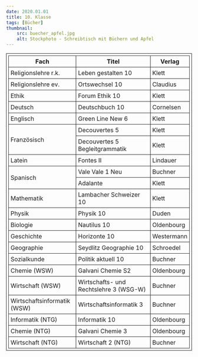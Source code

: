 ```yaml
---
date: 2020.01.01
title: 10. Klasse
tags: [Bücher]
thumbnail: 
    src: buecher_apfel.jpg
    alt: Stockphoto - Schreibtisch mit Büchern und Apfel
---
```

<style>
table, th, td {
  border: 1px solid;
  padding: 5px;
  margin-bottom:15px;
}
</style>

<table>
     <tr>
    <th>Fach</th>
    <th>Titel</th>
    <th>Verlag</th>
</tr>
<tr>
<td>Religionslehre r.k.</td>
<td>Leben gestalten 10</td>
<td>Klett</td></tr>
<tr>
<td>Religionslehre ev.</td>
<td>Ortswechsel 10</td>
<td>Claudius</td></tr>
<tr>
<td>Ethik</td>
<td>Forum Ethik 10</td>
<td>Klett</td></tr>
<tr>
<td>Deutsch</td>
<td>Deutschbuch 10</td>
<td>Cornelsen</td></tr>
<tr>
<td>Englisch</td>
<td>Green Line New 6</td>
<td>Klett</td></tr>
<tr>
<td rowspan="2">Französisch</td>
<td>Decouvertes 5</td>
<td>Klett</td></tr>
<tr>
<td>Decouvertes 5 Begleitgrammatik</td>
<td>Klett</td></tr>
<tr>
<td>Latein</td>
<td>Fontes II</td>
<td>Lindauer</td></tr>
<tr>
<td rowspan="2">Spanisch</td>
<td>Vale Vale 1 Neu</td>
<td>Buchner</td></tr>
<tr>
<td>Adalante</td>
<td>Klett</td></tr>
<tr>
<td>Mathematik</td>
<td>Lambacher Schweizer 10</td>
<td>Klett</td></tr>
<tr>
<td>Physik</td>
<td>Physik 10</td>
<td>Duden</td></tr>
<tr>
<td>Biologie</td>
<td>Nautilus 10</td>
<td>Oldenbourg</td></tr>
<tr>
<td>Geschichte</td>
<td>Horizonte 10</td>
<td>Westermann</td></tr>
<tr>
<td>Geographie</td>
<td>Seydlitz Geographie 10</td>
<td>Schroedel</td></tr>
<tr>
<td>Sozialkunde</td>
<td>Politik aktuell 10</td>
<td>Buchner</td></tr>
<tr>
<td>Chemie (WSW)</td>
<td>Galvani Chemie S2</td>
<td>Oldenbourg</td></tr>
<tr>
<td>Wirtschaft (WSW)</td>
<td>Wirtschafts- und Rechtslehre 3 (WSG-W)</td>
<td>Buchner</td></tr>
<tr>
<td>Wirtschaftsinformatik (WSW)</td>
<td>Wirtschaftsinformatik 3</td>
<td>Buchner</td></tr>
<tr>
<td>Informatik (NTG)</td>
<td>Informatik 10</td>
<td>Oldenbourg</td></tr>
<tr>
<td>Chemie (NTG)</td>
<td>Galvani Chemie 3</td>
<td>Oldenbourg</td></tr>
<tr>
<td>Wirtschaft (NTG)</td>
<td>Wirtschaft 2 (NTG)</td>
<td>Buchner</td></tr>
</table>

